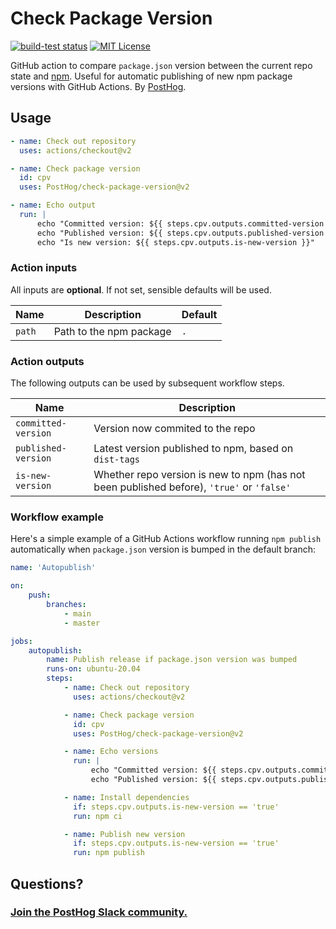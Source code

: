 # Check Package Version

[![build-test status](https://github.com/PostHog/check-package-version/workflows/build-test/badge.svg)](https://github.com/actions/typescript-action/actions)
[![MIT License](https://img.shields.io/badge/License-MIT-red.svg)](https://opensource.org/licenses/MIT)

GitHub action to compare `package.json` version between the current repo state and [npm](https://npmjs.com). Useful for automatic publishing of new npm package versions with GitHub Actions. By [PostHog](https://posthog.com).

## Usage

```yml
- name: Check out repository
  uses: actions/checkout@v2

- name: Check package version
  id: cpv
  uses: PostHog/check-package-version@v2

- name: Echo output
  run: |
      echo "Committed version: ${{ steps.cpv.outputs.committed-version }}"
      echo "Published version: ${{ steps.cpv.outputs.published-version }}"
      echo "Is new version: ${{ steps.cpv.outputs.is-new-version }}"
```

### Action inputs

All inputs are **optional**. If not set, sensible defaults will be used.

| Name   | Description             | Default |
| ------ | ----------------------- | ------- |
| `path` | Path to the npm package | `.`     |

### Action outputs

The following outputs can be used by subsequent workflow steps.

| Name                | Description                                                                               |
| ------------------- | ----------------------------------------------------------------------------------------- |
| `committed-version` | Version now commited to the repo                                                          |
| `published-version` | Latest version published to npm, based on `dist-tags`                                     |
| `is-new-version`    | Whether repo version is new to npm (has not been published before), `'true'` or `'false'` |

### Workflow example

Here's a simple example of a GitHub Actions workflow running `npm publish` automatically when `package.json` version is bumped in the default branch:

```yml
name: 'Autopublish'

on:
    push:
        branches:
            - main
            - master

jobs:
    autopublish:
        name: Publish release if package.json version was bumped
        runs-on: ubuntu-20.04
        steps:
            - name: Check out repository
              uses: actions/checkout@v2

            - name: Check package version
              id: cpv
              uses: PostHog/check-package-version@v2

            - name: Echo versions
              run: |
                  echo "Committed version: ${{ steps.cpv.outputs.committed-version }}"
                  echo "Published version: ${{ steps.cpv.outputs.published-version }}"

            - name: Install dependencies
              if: steps.cpv.outputs.is-new-version == 'true'
              run: npm ci

            - name: Publish new version
              if: steps.cpv.outputs.is-new-version == 'true'
              run: npm publish
```

## Questions?

### [Join the PostHog Slack community.](posthog.com/slack)
